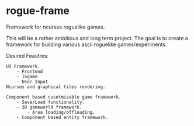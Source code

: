 # rogue-frame
Framework for ncurses roguelike games.

This will be a rather ambitious and long term  project. The goal is to create 
a framework for building various ascii roguelike games/experiments.

Desired Feautres: 

	UI Framework.
		- Frontend
		- Ingame
		- User Input
	Ncurses and graphical tiles rendering.

	Component based cusotmizable game framework.
		- Save/Load functionality.
		- 3D gameworld framework.
			- Area loading/offloading.
		- Component based entity framework.




